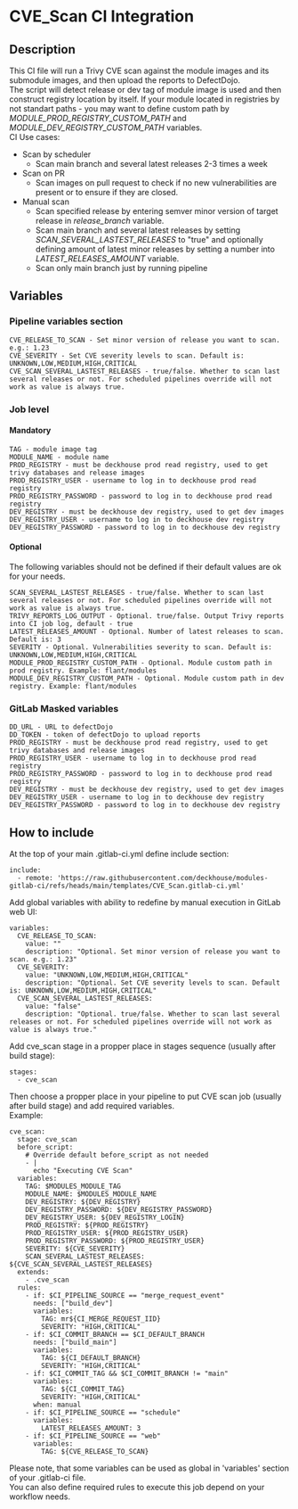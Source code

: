 # CVE_Scan CI Integration

## Description
This CI file will run a Trivy CVE scan against the module images and its submodule images, and then upload the reports to DefectDojo.  
The script will detect release or dev tag of module image is used and then construct registry location by itself. If your module located in registries by not standart paths - you may want to define custom path by *MODULE_PROD_REGISTRY_CUSTOM_PATH* and *MODULE_DEV_REGISTRY_CUSTOM_PATH* variables.  
CI Use cases:  
- Scan by scheduler
  - Scan main branch and several latest releases 2-3 times a week
- Scan on PR
  - Scan images on pull request to check if no new vulnerabilities are present or to ensure if they are closed.
- Manual scan
  - Scan specified release by entering semver minor version of target release in *release_branch* variable.
  - Scan main branch and several latest releases by setting *SCAN_SEVERAL_LASTEST_RELEASES* to "true" and optionally defining amount of latest minor releases by setting a number into *LATEST_RELEASES_AMOUNT* variable.
  - Scan only main branch just by running pipeline

## Variables

### Pipeline variables section
```
CVE_RELEASE_TO_SCAN - Set minor version of release you want to scan. e.g.: 1.23
CVE_SEVERITY - Set CVE severity levels to scan. Default is: UNKNOWN,LOW,MEDIUM,HIGH,CRITICAL
CVE_SCAN_SEVERAL_LASTEST_RELEASES - true/false. Whether to scan last several releases or not. For scheduled pipelines override will not work as value is always true.
```

### Job level

#### Mandatory
```
TAG - module image tag
MODULE_NAME - module name
PROD_REGISTRY - must be deckhouse prod read registry, used to get trivy databases and release images
PROD_REGISTRY_USER - username to log in to deckhouse prod read registry
PROD_REGISTRY_PASSWORD - password to log in to deckhouse prod read registry
DEV_REGISTRY - must be deckhouse dev registry, used to get dev images
DEV_REGISTRY_USER - username to log in to deckhouse dev registry
DEV_REGISTRY_PASSWORD - password to log in to deckhouse dev registry
```

#### Optional
The following variables should not be defined if their default values are ok for your needs.
```
SCAN_SEVERAL_LASTEST_RELEASES - true/false. Whether to scan last several releases or not. For scheduled pipelines override will not work as value is always true.
TRIVY_REPORTS_LOG_OUTPUT - Optional. true/false. Output Trivy reports into CI job log, default - true
LATEST_RELEASES_AMOUNT - Optional. Number of latest releases to scan. Default is: 3
SEVERITY - Optional. Vulnerabilities severity to scan. Default is: UNKNOWN,LOW,MEDIUM,HIGH,CRITICAL
MODULE_PROD_REGISTRY_CUSTOM_PATH - Optional. Module custom path in prod registry. Example: flant/modules
MODULE_DEV_REGISTRY_CUSTOM_PATH - Optional. Module custom path in dev registry. Example: flant/modules
```

### GitLab Masked variables
```
DD_URL - URL to defectDojo
DD_TOKEN - token of defectDojo to upload reports
PROD_REGISTRY - must be deckhouse prod read registry, used to get trivy databases and release images
PROD_REGISTRY_USER - username to log in to deckhouse prod read registry
PROD_REGISTRY_PASSWORD - password to log in to deckhouse prod read registry
DEV_REGISTRY - must be deckhouse dev registry, used to get dev images
DEV_REGISTRY_USER - username to log in to deckhouse dev registry
DEV_REGISTRY_PASSWORD - password to log in to deckhouse dev registry
```

## How to include

At the top of your main .gitlab-ci.yml define include section:  
```
include:
  - remote: 'https://raw.githubusercontent.com/deckhouse/modules-gitlab-ci/refs/heads/main/templates/CVE_Scan.gitlab-ci.yml'
```

Add global variables with ability to redefine by manual execution in GitLab web UI:
```
variables:
  CVE_RELEASE_TO_SCAN:
    value: ""
    description: "Optional. Set minor version of release you want to scan. e.g.: 1.23"
  CVE_SEVERITY:
    value: "UNKNOWN,LOW,MEDIUM,HIGH,CRITICAL"
    description: "Optional. Set CVE severity levels to scan. Default is: UNKNOWN,LOW,MEDIUM,HIGH,CRITICAL"
  CVE_SCAN_SEVERAL_LASTEST_RELEASES:
    value: "false"
    description: "Optional. true/false. Whether to scan last several releases or not. For scheduled pipelines override will not work as value is always true."
```

Add cve_scan stage in a propper place in stages sequence (usually after build stage):  
```
stages:
  - cve_scan
```

Then choose a propper place in your pipeline to put CVE scan job (usually after build stage) and add required variables.  
Example:  
```
cve_scan:
  stage: cve_scan
  before_script:
    # Override default before_script as not needed
    - |
      echo "Executing CVE Scan"
  variables:
    TAG: $MODULES_MODULE_TAG
    MODULE_NAME: $MODULES_MODULE_NAME
    DEV_REGISTRY: ${DEV_REGISTRY}
    DEV_REGISTRY_PASSWORD: ${DEV_REGISTRY_PASSWORD}
    DEV_REGISTRY_USER: ${DEV_REGISTRY_LOGIN}
    PROD_REGISTRY: ${PROD_REGISTRY}
    PROD_REGISTRY_USER: ${PROD_REGISTRY_USER}
    PROD_REGISTRY_PASSWORD: ${PROD_REGISTRY_USER}
    SEVERITY: ${CVE_SEVERITY}
    SCAN_SEVERAL_LASTEST_RELEASES: ${CVE_SCAN_SEVERAL_LASTEST_RELEASES}
  extends:
    - .cve_scan
  rules:
    - if: $CI_PIPELINE_SOURCE == "merge_request_event"
      needs: ["build_dev"]
      variables:
        TAG: mr${CI_MERGE_REQUEST_IID}
        SEVERITY: "HIGH,CRITICAL"
    - if: $CI_COMMIT_BRANCH == $CI_DEFAULT_BRANCH
      needs: ["build_main"]
      variables:
        TAG: ${CI_DEFAULT_BRANCH}
        SEVERITY: "HIGH,CRITICAL"
    - if: $CI_COMMIT_TAG && $CI_COMMIT_BRANCH != "main"
      variables:
        TAG: ${CI_COMMIT_TAG}
        SEVERITY: "HIGH,CRITICAL"
      when: manual
    - if: $CI_PIPELINE_SOURCE == "schedule"
      variables:
        LATEST_RELEASES_AMOUNT: 3
    - if: $CI_PIPELINE_SOURCE == "web"
      variables:
        TAG: ${CVE_RELEASE_TO_SCAN}
```
Please note, that some variables can be used as global in 'variables' section of your .gitlab-ci file.  
You can also define required rules to execute this job depend on your workflow needs.
